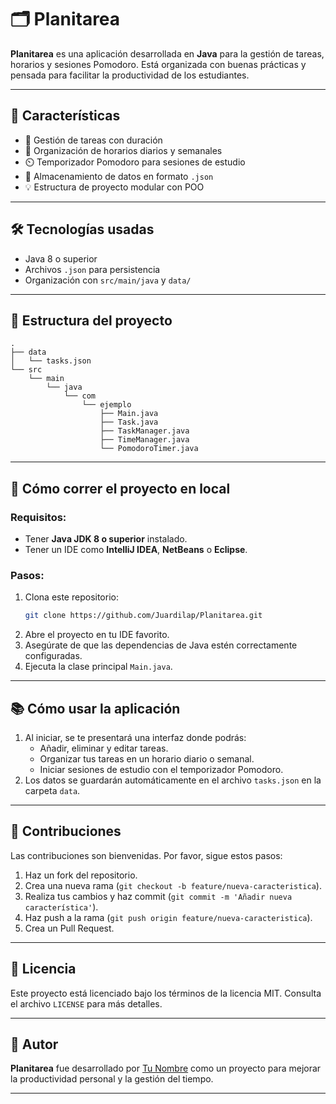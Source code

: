 # 🗂️ Planitarea

**Planitarea** es una aplicación desarrollada en **Java** para la gestión de tareas, horarios y sesiones Pomodoro. Está organizada con buenas prácticas y pensada para facilitar la productividad de los estudiantes.

---

## 📌 Características

- 📝 Gestión de tareas con duración
- 📅 Organización de horarios diarios y semanales
- ⏲️ Temporizador Pomodoro para sesiones de estudio
- 📂 Almacenamiento de datos en formato `.json`
- 💡 Estructura de proyecto modular con POO

---

## 🛠️ Tecnologías usadas

- Java 8 o superior
- Archivos `.json` para persistencia
- Organización con `src/main/java` y `data/`

---

## 📁 Estructura del proyecto

```
.
├── data
│   └── tasks.json
└── src
    └── main
        └── java
            └── com
                └── ejemplo
                    ├── Main.java
                    ├── Task.java
                    ├── TaskManager.java
                    ├── TimeManager.java
                    └── PomodoroTimer.java
```

---

## 🚀 Cómo correr el proyecto en local

### Requisitos:

- Tener **Java JDK 8 o superior** instalado.
- Tener un IDE como **IntelliJ IDEA**, **NetBeans** o **Eclipse**.

### Pasos:

1. Clona este repositorio:
   ```bash
   git clone https://github.com/Juardilap/Planitarea.git
   ```
2. Abre el proyecto en tu IDE favorito.
3. Asegúrate de que las dependencias de Java estén correctamente configuradas.
4. Ejecuta la clase principal `Main.java`.

---

## 📚 Cómo usar la aplicación

1. Al iniciar, se te presentará una interfaz donde podrás:
   - Añadir, eliminar y editar tareas.
   - Organizar tus tareas en un horario diario o semanal.
   - Iniciar sesiones de estudio con el temporizador Pomodoro.
2. Los datos se guardarán automáticamente en el archivo `tasks.json` en la carpeta `data`.

---

## 🤝 Contribuciones

Las contribuciones son bienvenidas. Por favor, sigue estos pasos:

1. Haz un fork del repositorio.
2. Crea una nueva rama (`git checkout -b feature/nueva-caracteristica`).
3. Realiza tus cambios y haz commit (`git commit -m 'Añadir nueva característica'`).
4. Haz push a la rama (`git push origin feature/nueva-caracteristica`).
5. Crea un Pull Request.

---

## 📄 Licencia

Este proyecto está licenciado bajo los términos de la licencia MIT. Consulta el archivo `LICENSE` para más detalles.

---

## 👤 Autor

**Planitarea** fue desarrollado por [Tu Nombre](https://github.com/TuUsuario) como un proyecto para mejorar la productividad personal y la gestión del tiempo.

---
